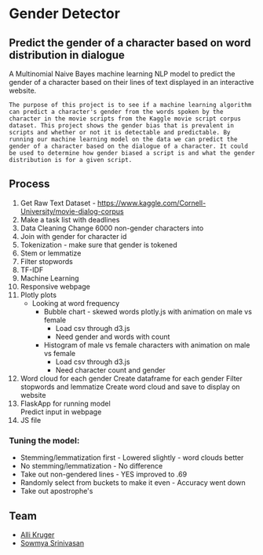 # Gender Detector
## Predict the gender of a character based on word distribution in dialogue
A Multinomial Naive Bayes machine learning NLP model to predict the gender of a character based on their lines of text displayed in an interactive website. 

    The purpose of this project is to see if a machine learning algorithm can predict a character's gender from the words spoken by the character in the movie scripts from the Kaggle movie script corpus dataset. This project shows the gender bias that is prevalent in scripts and whether or not it is detectable and predictable. By running our machine learning model on the data we can predict the gender of a character based on the dialogue of a character. It could be used to determine how gender biased a script is and what the gender distribution is for a given script.

## Process
1. Get Raw Text Dataset - https://www.kaggle.com/Cornell-University/movie-dialog-corpus
2. Make a task list with deadlines
3. Data Cleaning
    Change 6000 non-gender characters into 
4. Join with gender for character id
5. Tokenization - make sure that gender is tokened
6. Stem or lemmatize
7. Filter stopwords
8. TF-IDF
9. Machine Learning
10. Responsive webpage
11. Plotly plots
    - Looking at word frequency  
        - Bubble chart - skewed words plotly.js with animation on male vs female
            - Load csv through d3.js
            - Need gender and words with count
        - Histogram of male vs female characters with animation on male vs female
            - Load csv through d3.js
            - Need character count and gender
12. Word cloud for each gender 
    Create dataframe for each gender
    Filter stopwords and lemmatize
    Create word cloud and save to display on website
13. FlaskApp for running model   
    Predict input in webpage
14. JS file 

### Tuning the model:
   - Stemming/lemmatization first - Lowered slightly - word clouds better
   - No stemming/lemmatization - No difference
   - Take out non-gendered lines - YES improved to .69
   - Randomly select from buckets to make it even - Accuracy went down
   - Take out apostrophe's

## Team
- [Alli Kruger](https://github.com/positivelyalli)
- [Sowmya Srinivasan](https://github.com/sowmyasrinivasan)
